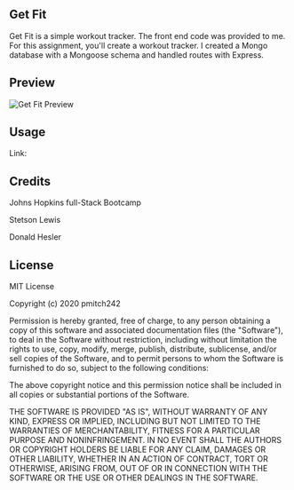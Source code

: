 ## Get Fit
Get Fit is a simple workout tracker. The front end code was provided to me. For this assignment, you'll create a workout tracker. I created a Mongo database with a Mongoose schema and handled routes with Express.


## Preview
<img alt="Get Fit Preview" src="public/assets/images/preview.png">  

## Usage

Link:

## Credits
Johns Hopkins full-Stack Bootcamp

Stetson Lewis

Donald Hesler


## License
MIT License

Copyright (c) 2020 pmitch242

Permission is hereby granted, free of charge, to any person obtaining a copy of this software and associated documentation files (the "Software"), to deal in the Software without restriction, including without limitation the rights to use, copy, modify, merge, publish, distribute, sublicense, and/or sell copies of the Software, and to permit persons to whom the Software is furnished to do so, subject to the following conditions:

The above copyright notice and this permission notice shall be included in all copies or substantial portions of the Software.

THE SOFTWARE IS PROVIDED "AS IS", WITHOUT WARRANTY OF ANY KIND, EXPRESS OR IMPLIED, INCLUDING BUT NOT LIMITED TO THE WARRANTIES OF MERCHANTABILITY, FITNESS FOR A PARTICULAR PURPOSE AND NONINFRINGEMENT. IN NO EVENT SHALL THE AUTHORS OR COPYRIGHT HOLDERS BE LIABLE FOR ANY CLAIM, DAMAGES OR OTHER LIABILITY, WHETHER IN AN ACTION OF CONTRACT, TORT OR OTHERWISE, ARISING FROM, OUT OF OR IN CONNECTION WITH THE SOFTWARE OR THE USE OR OTHER DEALINGS IN THE SOFTWARE.
